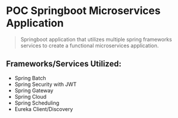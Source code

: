 # POC Springboot Microservices Application

> Springboot application that utilizes multiple spring frameworks services to create a functional microservices application.
## Frameworks/Services Utilized:
- Spring Batch
- Spring Security with JWT
- Spring Gateway
- Spring Cloud
- Spring Scheduling
- Eureka Client/Discovery
